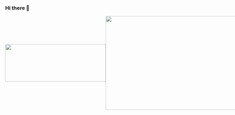 ### Hi there 👋

<div style="display: flex; align-items: center;">
  <a href="https://github.com/sooh329/github-readme-stats">
    <img src="https://github-readme-stats.vercel.app/api/top-langs/?username=sooh329&layout=compact" width="320" height="120" />
  </a>
  <a href="https://www.gitanimals.org/en_US?utm_medium=image&utm_source=sooh329&utm_content=farm">
    <img
      src="https://render.gitanimals.org/farms/sooh329"
      width="600"
      height="300"
    />
  </a>
</div>
